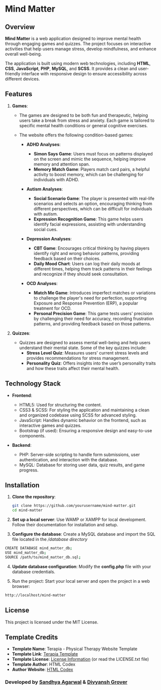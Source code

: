 # Mind Matter

## Overview
**Mind Matter** is a web application designed to improve mental health through engaging games and quizzes. The project focuses on interactive activities that help users manage stress, develop mindfulness, and enhance overall well-being.

The application is built using modern web technologies, including **HTML**, **CSS**, **JavaScript**, **PHP**, **MySQL**, and **SCSS**. It provides a clean and user-friendly interface with responsive design to ensure accessibility across different devices.

## Features

1. **Games**:
   - The games are designed to be both fun and therapeutic, helping users take a break from stress and anxiety. Each game is tailored to specific mental health conditions or general cognitive exercises. 
   - The website offers the following condition-based games:

     - **ADHD Analyses**:
         - **Simon Says Game**: Users must focus on patterns displayed on the screen and mimic the sequence, helping improve memory and attention span.
         - **Memory Match Game**: Players match card pairs, a helpful activity to boost memory, which can be challenging for individuals with ADHD.
     
     - **Autism Analyses**:
         - **Social Scenario Game**: The player is presented with real-life scenarios and selects an option, encouraging thinking from different perspectives, which can be difficult for individuals with autism.
         - **Expression Recognition Game**: This game helps users identify facial expressions, assisting with understanding social cues.
     
     - **Depression Analyses**:
         - **CBT Game**: Encourages critical thinking by having players identify right and wrong behavior patterns, providing feedback based on their choices.
         - **Daily Mood Chart**: Users can log their daily moods at different times, helping them track patterns in their feelings and recognize if they should seek consultation.
     
     - **OCD Analyses**:
         - **Match Me Game**: Introduces imperfect matches or variations to challenge the player's need for perfection, supporting Exposure and Response Prevention (ERP), a popular treatment for OCD.
         - **Personal Precision Game**: This game tests users' precision by challenging their need for accuracy, recording frustration patterns, and providing feedback based on those patterns.

2. **Quizzes**:
   - Quizzes are designed to assess mental well-being and help users understand their mental state. Some of the key quizzes include:
     - **Stress Level Quiz**: Measures users' current stress levels and provides recommendations for stress management.
     - **Personality Quiz**: Offers insights into the user’s personality traits and how these traits affect their mental health.

## Technology Stack

- **Frontend**:
  - HTML5: Used for structuring the content.
  - CSS3 & SCSS: For styling the application and maintaining a clean and organized codebase using SCSS for advanced styling.
  - JavaScript: Handles dynamic behavior on the frontend, such as interactive games and quizzes.
  - Bootstrap (if used): Ensuring a responsive design and easy-to-use components.

- **Backend**:
  - PHP: Server-side scripting to handle form submissions, user authentication, and interaction with the database.
  - MySQL: Database for storing user data, quiz results, and game progress.

## Installation

1. **Clone the repository**:
   ```bash
   git clone https://github.com/yourusername/mind-matter.git
   cd mind-matter

2. **Set up a local server**:
   Use WAMP or XAMPP for local development. Follow their documentation for installation and setup.

4. **Configure the database**:
   Create a MySQL database and import the SQL file located in the <em>/database directory</em>
```bash
CREATE DATABASE mind_matter_db;
USE mind_matter_db;
SOURCE /path/to/mind_matter_db.sql;
```

4. **Update database configuration**:
    Modify the **config.php** file with your database credentials.

5. Run the project:
   Start your local server and open the project in a web browser:
```bash
http://localhost/mind-matter
```

## License

This project is licensed under the MIT License.

## Template Credits

- **Template Name**: Terapia - Physical Therapy Website Template
- **Template Link**: [Terapia Template](https://htmlcodex.com/physical-therapy-website-template)
- **Template License**: [License Information](https://htmlcodex.com/license) (or read the LICENSE.txt file)
- **Template Author**: HTML Codex
- **Author Website**: [HTML Codex](https://htmlcodex.com)


### Developed by [Sandhya Agarwal](https://github.com/2024-SANDHYA) & [Divyansh Grover](https://github.com/divyanshgrover)

